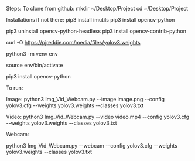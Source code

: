 Steps:
To clone from github:
mkdir ~/Desktop/Project
cd ~/Desktop/Project


Installations if not there:
pip3 install imutils
pip3 install opencv-python


pip3 uninstall opencv-python-headless
pip3 install opencv-contrib-python


curl -O https://pjreddie.com/media/files/yolov3.weights


python3 -m venv env

source env/bin/activate

pip3 install opencv-python

To run:

Image:
python3 Img_Vid_Webcam.py --image image.png --config yolov3.cfg --weights yolov3.weights --classes yolov3.txt


Video:
python3 Img_Vid_Webcam.py --video video.mp4 --config yolov3.cfg --weights yolov3.weights --classes yolov3.txt

Webcam:

python3 Img_Vid_Webcam.py --webcam  --config yolov3.cfg --weights yolov3.weights --classes yolov3.txt
